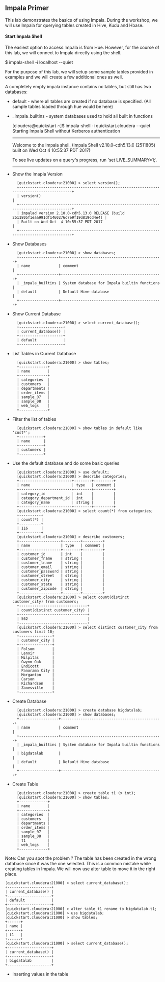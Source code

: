 ## Impala Primer

This lab demonstrates the basics of using Impala. During the workshop, we will use Impala for querying tables created in Hive, Kudu and Hbase. 

#### Start Impala Shell

The easiest option to access Impala is from Hue. However, for the course of this lab, we will connect to Impala directly using the shell.

$ impala-shell -i localhost --quiet

For the purpose of this lab, we will setup some sample tables provided in examples and we will create a few additional ones as well. 

A completely empty impala instance contains no tables, but still has two databases:
* default - where all tables are created if no database is specified. (All sample tables loaded through hue would be here)
* _impala_builtins - system databases used to hold all built in functions

	[cloudera@quickstart ~]$ impala-shell -i quickstart.cloudera --quiet
	Starting Impala Shell without Kerberos authentication
	***********************************************************************************
	Welcome to the Impala shell.
	(Impala Shell v2.10.0-cdh5.13.0 (2511805) built on Wed Oct  4 10:55:37 PDT 2017)
	
	To see live updates on a query's progress, run 'set LIVE_SUMMARY=1;'.
	***********************************************************************************
	
* Show the Imapla Version

		[quickstart.cloudera:21000] > select version();
		+-------------------------------------------------------------------------------------------+
		| version()                                                                                 |
		+-------------------------------------------------------------------------------------------+
		| impalad version 2.10.0-cdh5.13.0 RELEASE (build 2511805f1eaa991df1460276c7e9f19d819cd4e4) |
		| Built on Wed Oct  4 10:55:37 PDT 2017                                                     |
		+-------------------------------------------------------------------------------------------+
		
* Show Databases

		[quickstart.cloudera:21000] > show databases;
		+------------------+----------------------------------------------+
		| name             | comment                                      |
		+------------------+----------------------------------------------+
		| _impala_builtins | System database for Impala builtin functions |
		| default          | Default Hive database                        |
		+------------------+----------------------------------------------+
		
* Show Current Database

		[quickstart.cloudera:21000] > select current_database();
		+--------------------+
		| current_database() |
		+--------------------+
		| default            |
		+--------------------+

* List Tables in Current Database	
	
		[quickstart.cloudera:21000] > show tables;
		+-------------+
		| name        |
		+-------------+
		| categories  |
		| customers   |
		| departments |
		| order_items |
		| sample_07   |
		| sample_08   |
		| web_logs    |
		+-------------+
		
* Filter the list of tables
		
		[quickstart.cloudera:21000] > show tables in default like 'cust*';
		+-----------+
		| name      |
		+-----------+
		| customers |
		+-----------+
* Use the default database and do some basic queries
		
		[quickstart.cloudera:21000] > use default;
		[quickstart.cloudera:21000] > describe categories;
		+------------------------+--------+---------+
		| name                   | type   | comment |
		+------------------------+--------+---------+
		| category_id            | int    |         |
		| category_department_id | int    |         |
		| category_name          | string |         |
		+------------------------+--------+---------+
		[quickstart.cloudera:21000] > select count(*) from categories;
		+----------+
		| count(*) |
		+----------+
		| 116      |
		+----------+
		[quickstart.cloudera:21000] > describe customers;
		+-------------------+--------+---------+
		| name              | type   | comment |
		+-------------------+--------+---------+
		| customer_id       | int    |         |
		| customer_fname    | string |         |
		| customer_lname    | string |         |
		| customer_email    | string |         |
		| customer_password | string |         |
		| customer_street   | string |         |
		| customer_city     | string |         |
		| customer_state    | string |         |
		| customer_zipcode  | string |         |
		+-------------------+--------+---------+
		[quickstart.cloudera:21000] > select count(distinct customer_city) from customers;
		+-------------------------------+
		| count(distinct customer_city) |
		+-------------------------------+
		| 562                           |
		+-------------------------------+
		[quickstart.cloudera:21000] > select distinct customer_city from customers limit 10;
		+---------------+
		| customer_city |
		+---------------+
		| Folsom        |
		| Lenoir        |
		| Milpitas      |
		| Gwynn Oak     |
		| Endicott      |
		| Panorama City |
		| Morganton     |
		| Carson        |
		| Richardson    |
		| Zanesville    |
		+---------------+
		
* Create Database

		[quickstart.cloudera:21000] > create database bigdatalab;
		[quickstart.cloudera:21000] > show databases;
		+------------------+----------------------------------------------+
		| name             | comment                                      |
		+------------------+----------------------------------------------+
		| _impala_builtins | System database for Impala builtin functions |
		| bigdatalab       |                                              |
		| default          | Default Hive database                        |
		+------------------+----------------------------------------------+

* Create Table

		[quickstart.cloudera:21000] > create table t1 (x int);
		[quickstart.cloudera:21000] > show tables;
		+-------------+
		| name        |
		+-------------+
		| categories  |
		| customers   |
		| departments |
		| order_items |
		| sample_07   |
		| sample_08   |
		| t1          |
		| web_logs    |
		+-------------+
		
Note: Can you spot the problem ?
The table has been created in the wrong database since it was the one selected. This is a common mistake while creating tables in Impala. We will now use alter table to move it in the right place. 

	[quickstart.cloudera:21000] > select current_database();
	+--------------------+
	| current_database() |
	+--------------------+
	| default            |
	+--------------------+
	[quickstart.cloudera:21000] > alter table t1 rename to bigdatalab.t1;
	[quickstart.cloudera:21000] > use bigdatalab;
	[quickstart.cloudera:21000] > show tables;
	+------+
	| name |
	+------+
	| t1   |
	+------+
	[quickstart.cloudera:21000] > select current_database();
	+--------------------+
	| current_database() |
	+--------------------+
	| bigdatalab         |
	+--------------------+
	
* Inserting values in the table
